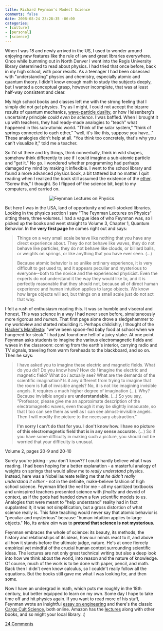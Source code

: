 ```yaml
---
title: Richard Feynman's Modest Science
comments: false
date: 2008-08-24 23:28:35 -06:00
categories:
- [culture]
- [personal]
- [science]
---
```

<p> When I was 18 and newly arrived in the US, I used to wonder around enjoying new features like the rule of law and great libraries everywhere.  Once while bumming out in North Denver I went into the Regis University library determined to read about physics. I had tried that once before, back in my high school, with poor results. As a teenager I had been obsessed with "understanding" physics and chemistry, especially atomic and quantum theory.  I didn't know enough math to study the subjects deeply, but I wanted a conceptual grasp, however incomplete, that was at least half-way consistent and clear. </p>  <p> My high school books and classes left me with the strong feeling that I simply did not <i>get</i> physics. Try as I might, I could not accept the bizarre results of quantum mechanics, <a href="http://en.wikipedia.org/wiki/Wave_particle_duality">wave-particle duality</a>, or how Heisenberg's uncertainty principle <i>could even be science</i>. I was baffled. When I brought it up with teachers, they had ready-made analogies to "teach" what happened in this sub-atomic world.  "Think of the solar system," "think of springs connected to each other," "well, it's like this, suppose you have..." These analogies didn't help at all. "You think too concretely, that's why you can't visualize it," told me a teacher.  </p>  <p> So I'd sit there and try things, think nonverbally, think in wild shapes, somehow think differently to see if I could  imagine a sub-atomic particle and "get it." No go. I wondered whether programming had perhaps damaged my mind by making it inflexible. I went to the school library and found a more advanced physics book, a bit tattered but no matter. I quit reading when I  realized the book still assumed the existence of the <a href="http://en.wikipedia.org/wiki/Luminiferous_aether">ether</a>. "Screw this," I thought. So I flipped off the science bit, kept to my computers, and carried on. </p>  <p align="center"> 	<img alt="Feynman Lectures on Physics" src="http://static.duartes.org/img/blogPosts/feynmanLecturesOnPhysics.jpg"> </p>  <p> But here I was in the USA, land of opportunity and well-stocked libraries. Looking in the physics section I saw "The Feynman Lectures on Physics" sitting there, three volumes. I had a vague idea of who Feynman was, so I picked up the books and went straight to Volume 3, Chapter 1, Quantum Behavior. In the <b>very first page</b> he comes right out and says: </p>  <blockquote> 	<p> 	Things on a very small scale behave like nothing that you have any direct experience about. They do not behave like waves, they do not behave like particles, 	they do not behave like clouds, or billiard balls, or weights on springs, or like anything that you have ever seen. (...) 	</p> 	<p>Because atomic behavior is so unlike ordinary experience, it is very difficult to get used to, and it appears peculiar and mysterious to everyone--both to the novice and the experienced physicist. Even the experts do not understand it the way they would like to, and it is perfectly reasonable that they should not, because all of direct human experience and human intuition applies to large objects. We know how large objects will act, but things on a small scale just do not act that way.</p> </blockquote>  <p> I felt a rush of enthusiasm reading this. It was so humble and visceral and honest. This was science in a way I had never seen before, simultaneously more rigorous and <i>human</i>. That first page alone drove a sledgehammer to my worldview and started rebuilding it. Perhaps childishly, I thought of the <a href="http://www.mithral.com/~beberg/manifesto.html">Hacker's Manifesto</a>: "we've been spoon-fed baby food at school when we hungered for steak."  I had just found one hell of a juicy stake. At one point Feynman asks students to imagine the various electromagnetic fields and waves in the classroom: coming from the earth's interior, carrying radio and TV signals, traveling from warm foreheads to the blackboard, and so on. Then he says: </p>  <blockquote> 	<p> 	I have asked you to imagine these electric and magnetic fields. What do you do? Do you know how? How do <i>I</i> imagine the electric 	and magnetic field? What do <i>I</i> actually see? What are the demands of the scientific imagination? Is it any different from 	trying to imagine that the room is full of invisible angels? No, it is not like imagining invisible angels. It requires a much higher 	degree of imagination (...). Why? Because invisible angels are <b>understandable</b>. (...) So you say, "Professor, please give me 	an approximate description of the electromagnetic waves, even though it may be slightly innacurate, so that I too can see them as well as I 	can see almost-invisible angels. Then I will modify the picture to the necessary abstraction." 	</p>  	<p> 	<b>I'm sorry I can't do that for you. I don't know how. I have no picture of this electromagnetic field that is in any sense accurate.</b> (...) 	So if you have some difficulty in making such a picture, you should not be worried that your difficulty is unusual. 	</p> </blockquote>  Volume 2, pages 20-9 and 20-10  <p> Surely you're joking - <i>you</i> don't know?? I could hardly believe what I was reading. I had been hoping for a better explanation - a masterful analogy of weights on springs that would allow me to <i>really understand</i> physics. Instead, here was a Nobel laureate telling me that <i>he didn't really understand it either</i> - not in the definite, make-believe fashion of high school science. Feynman lifted the veil for me - all my sanitized textbooks and uninspired teachers presented  science with <i>finality</i> and devoid of context, as if the gods had handed down a few scientific models to us. Analogies that were meant to "help understand" reality had in fact supplanted it; it was not simplification, but a gross distortion of what science really is.  This fake teaching would never say that atomic behavior is "peculiar and mysterious" because "human intuition applies to large objects." No, its <i>entire aim</i> was to <b>pretend that science is not mysterious</b>. </p>  <p> Feynman embraces the whole of science: its beauty, its methods, the history and relationships of its ideas, how our minds react to it, and above all how it stands before the ultimate judge, nature. He's at once fiercely empirical yet mindful of the crucial human context surrounding scientific ideas. The lectures are not only great technical writing but also a deep look into how we think about the world, into reason and the nature of knowledge. Of course, much of the work is to be done with paper, pencil, and math. Back then I didn't even know calculus, so I couldn't  really follow all the equations. But the books still gave me what I was looking for, and then some. </p>  <p> Now I have an undergrad in math, which puts me roughly in the 18th century, but better equipped to learn on my own. Some day I hope to take time off and hit physics again. If you want to read more of his stuff, Feynman wrote an insightful <a href="post/richard-feynman-challenger-disaster-software-engineering">essay on engineering</a> and there's the classic <a href="http://www.lhup.edu/~dsimanek/cargocul.htm">Cargo Cult Science</a>, both online. Amazon has the <a href="http://www.amazon.com/Feynman-Lectures-Physics-including-Feynmans/dp/0805390456/gustduar-20">lectures</a> along with other books, and so might your local library. :) </p>

[24 Comments](/comments/feynman-science.html)
